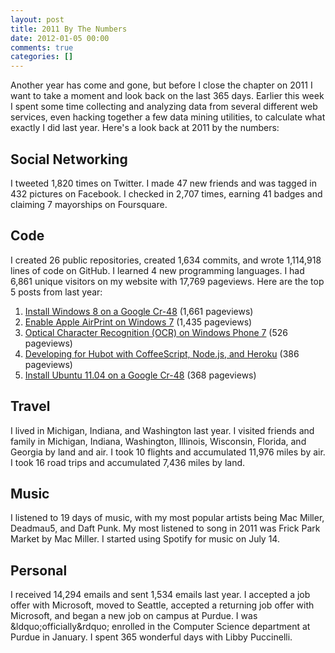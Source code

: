 ```yaml
---
layout: post
title: 2011 By The Numbers
date: 2012-01-05 00:00
comments: true
categories: []
---
```

<p>Another year has come and gone, but before I close the chapter on 2011 I want to take a moment and look back on the last 365 days. Earlier this week I spent some time collecting and analyzing data from several different web services, even hacking together a few data mining utilities, to calculate what exactly I did last year. Here's a look back at 2011 by the numbers:</p>

<h2>Social Networking</h2>

<p>I tweeted 1,820 times on Twitter. I made 47 new friends and was tagged in 432 pictures on Facebook. I checked in 2,707 times, earning 41 badges and claiming 7 mayorships on Foursquare.</p>

<h2>Code</h2>

<p>I created 26 public repositories, created 1,634 commits, and wrote 1,114,918 lines of code on GitHub. I learned 4 new programming languages. I had 6,861 unique visitors on my website with 17,769 pageviews. Here are the top 5 posts from last year:</p>

<ol>
<li><a href="http://mbmccormick.com/2011/09/install-windows-8-on-a-google-cr-48/">Install Windows 8 on a Google Cr-48</a> (1,661 pageviews)</li>
<li><a href="http://mbmccormick.com/2011/04/enable-apple-airprint-on-windows-7/">Enable Apple AirPrint on Windows 7</a> (1,435 pageviews)</li>
<li><a href="http://mbmccormick.com/2011/08/optical-character-recognition-ocr-on-windows-phone-7/">Optical Character Recognition (OCR) on Windows Phone 7</a> (526 pageviews)</li>
<li><a href="http://mbmccormick.com/2011/11/developing-for-hubot-with-coffeescript-nodejs-and-heroku/">Developing for Hubot with CoffeeScript, Node.js, and Heroku</a> (386 pageviews)</li>
<li><a href="http://mbmccormick.com/2011/08/install-ubuntu-11-04-on-a-google-cr-48/">Install Ubuntu 11.04 on a Google Cr-48</a> (368 pageviews)</li>
</ol>


<h2>Travel</h2>

<p>I lived in Michigan, Indiana, and Washington last year. I visited friends and family in Michigan, Indiana, Washington, Illinois, Wisconsin, Florida, and Georgia by land and air. I took 10 flights and accumulated 11,976 miles by air. I took 16 road trips and accumulated 7,436 miles by land.</p>

<h2>Music</h2>

<p>I listened to 19 days of music, with my most popular artists being Mac Miller, Deadmau5, and Daft Punk. My most listened to song in 2011 was Frick Park Market by Mac Miller. I started using Spotify for music on July 14.</p>

<h2>Personal</h2>

<p>I received 14,294 emails and sent 1,534 emails last year. I accepted a job offer with Microsoft, moved to Seattle, accepted a returning job offer with Microsoft, and began a new job on campus at Purdue. I was &amp;ldquo;officially&amp;rdquo; enrolled in the Computer Science department at Purdue in January. I spent 365 wonderful days with Libby Puccinelli.</p>
